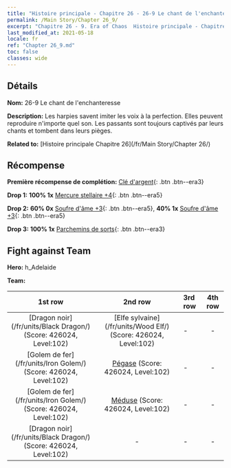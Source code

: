 ```yaml
---
title: "Histoire principale - Chapitre 26 - 26-9 Le chant de l'enchanteresse"
permalink: /Main Story/Chapter 26_9/
excerpt: "Chapitre 26 - 9. Era of Chaos  Histoire principale - Chapitre 26_9. 26-9 Le chant de l'enchanteresse"
last_modified_at: 2021-05-18
locale: fr
ref: "Chapter 26_9.md"
toc: false
classes: wide
---
```


## Détails

 **Nom:** 26-9 Le chant de l'enchanteresse

 **Description:** Les harpies savent imiter les voix à la perfection. Elles peuvent reproduire n'importe quel son. Les passants sont toujours captivés par leurs chants et tombent dans leurs pièges.

 **Related to:** [Histoire principale Chapitre 26](/fr/Main Story/Chapter 26/)

## Récompense

 **Première récompense de complétion:** [Clé d'argent](/ItemsFR/con_693/){: .btn .btn--era3}

 **Drop 1:** **100% 1x** [Mercure stellaire +4](/ItemsFR/mat_91/){: .btn .btn--era5}

 **Drop 2:** **60% 0x** [Soufre d'âme +3](/ItemsFR/mat_85/){: .btn .btn--era5}, **40% 1x** [Soufre d'âme +3](/ItemsFR/mat_85/){: .btn .btn--era5}

 **Drop 3:** **100% 1x** [Parchemins de sorts](/ItemsFR/con_694/){: .btn .btn--era3}


## Fight against Team
 **Hero:** h_Adelaide

 **Team:**


  | 1st row | 2nd row | 3rd row | 4th row |
  |:----:|:----:|:----|:----:|
  | [Dragon noir](/fr/units/Black Dragon/) (Score: 426024, Level:102)  | [Elfe sylvaine](/fr/units/Wood Elf/) (Score: 426024, Level:102)  | - | - |
  | [Golem de fer](/fr/units/Iron Golem/) (Score: 426024, Level:102)  | [Pégase](/fr/units/Pegasus/) (Score: 426024, Level:102)  | - | - |
  | [Golem de fer](/fr/units/Iron Golem/) (Score: 426024, Level:102)  | [Méduse](/fr/units/Medusa/) (Score: 426024, Level:102)  | - | - |
  | [Dragon noir](/fr/units/Black Dragon/) (Score: 426024, Level:102)  | - | - | - |


